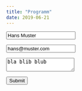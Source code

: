 ```yaml
---
title: "Programm"
date: 2019-06-21
---
```


<template id="i18n">
    <p data-id="friday" data-text="Freitag">-</p>
    <p data-id="saturday" data-text="Samstag">-</p>
    <!-- e.g. countryflags.com -->
    <p data-id="flag-url-DE" data-text="/graphics/germany-flag-small.png">-</p>
    <p data-id="flag-url-EN" data-text="/graphics/united-kingdom-flag-small.png">-</p>
</template>

<template id="round-template">
    <label data-id="container">
        <div class="round">
            <h1>Name: <span data-id="name"></span></h1>
            <p>Spielleiter: <span data-id="gm"></span></p>
            <p>Spielbeschreibung: <span data-id="game-description"></span></p>
            <p>Kampagnenbeschreibung: <span data-id="campaign-description"></span></p>
            <p>Sprache: <span data-id="lang"></span> <img height="10" data-id="lang-img"></p>
            <p>Tag/Zeit: <span data-id="day"></span> / <span data-id="from"></span> - <span data-id="to"></span></p>
            <p>Spieler Aktuell: <strong><span data-id="players-current"></span></strong> / Max: <span data-id="players-max"></span></p>
            <p class="hint">HINT/HERE <span data-id="hint"></span></p>
            <input data-id="checkbox" type="checkbox">
        </div>
    </label>
</template>

<template id="summary-template">
    <p data-id="container">Name: <span data-id="name"></span> / Tag <span data-id="day"></span> / Von <span data-id="from"></span> / Bis <span data-id="to"></span></p>
</template>

<div id="rounds"></div>

<p><input type="text" id="name" value="Hans Muster"></p>

<p><input type="text" id="email" value="hans@muster.com"></p>

<p><textarea id="comment">bla blib blub</textarea></p>

<p><button id="submit">Submit</button></p>

<div id="summaries"></div>

<script src="/scripts/rollenspieltage.js"></script>
<script>
'use strict';

async function main() {
    const registrations = await getRegistrations();

    const i18nMap = {};
    document.getElementById('i18n').content.querySelectorAll('*').forEach(child => {
        i18nMap[child.dataset.id] = child.dataset.text;
    });

    function translate(what) {
        return i18nMap[what];
    }

    async function submit() {
        const nameNode = document.getElementById('name');
        const emailNode = document.getElementById('email');
        const commentNode = document.getElementById('comment');
        const name = nameNode.value;
        const email = emailNode.value;
        const comment = commentNode.value;
        await submitRegistration(name, email, comment);
    }

    function showSummaries(event) {
        const summaryTemplateNode = document.getElementById('summary-template');
        const summariesNode = document.getElementById('summaries');
        const roundsNode = document.getElementById('rounds');
        const fragment = document.createDocumentFragment();
        forEachRound(registrations, (roundId, round, game, playersMax, playersCurrent) => {
            const roundNode = roundsNode.querySelector('[data-round-id="' + roundId + '"]');
            const checkboxNode = roundNode.querySelector('[data-id=checkbox]');
            const hintNode = roundNode.querySelector('[data-id=hint]');
            hintNode.innerText = checkboxNode.checked ? 'SELECTED' : 'NOT SELECTED?'; // TODO do something useful here or remove it
            if(checkboxNode.checked === true) {
                const templateNode = summaryTemplateNode.content.cloneNode(true);
                templateNode.querySelector('[data-id=name]').innerText = game.name;
                templateNode.querySelector('[data-id=day]').innerText = translate(round.day);
                templateNode.querySelector('[data-id=from]').innerText = round.from;
                templateNode.querySelector('[data-id=to]').innerText = round.to;
                fragment.appendChild(templateNode);
            }
        });

        replaceWithFragment(summariesNode, fragment);
    }

    function showRounds() {
        const roundTemplateNode = document.getElementById('round-template');
        const roundsNode = document.getElementById('rounds');
        const fragment = document.createDocumentFragment();

        forEachRound(registrations, (roundId, round, game, playersMax, playersCurrent) => {
            const templateNode = roundTemplateNode.content.cloneNode(true);
            if(playersCurrent === playersMax) {
                templateNode.querySelector('[data-id=container]').classList.add('round-full');
            }
            templateNode.querySelector('[data-id=container]').dataset.roundId = roundId;
            templateNode.querySelector('[data-id=name]').innerText = game.name;
            templateNode.querySelector('[data-id=gm]').innerText = game.gm;
            templateNode.querySelector('[data-id=game-description]').innerText = game.gameDescription;
            templateNode.querySelector('[data-id=campaign-description]').innerText = game.campaignDescription;
            templateNode.querySelector('[data-id=lang]').innerText = game.lang;
            templateNode.querySelector('[data-id=lang-img]').src = translate('flag-url-' + game.lang);
            templateNode.querySelector('[data-id=day]').innerText = translate(round.day);
            templateNode.querySelector('[data-id=from]').innerText = round.from;
            templateNode.querySelector('[data-id=to]').innerText = round.to;
            templateNode.querySelector('[data-id=players-current]').innerText = playersCurrent;
            templateNode.querySelector('[data-id=players-max]').innerText = game.playersMax;
            const checkboxNode = templateNode.querySelector('[data-id=checkbox]');
            checkboxNode.addEventListener('change', showSummaries);
            fragment.appendChild(templateNode);
        });

        replaceWithFragment(roundsNode, fragment);
    }

    document.getElementById('submit').addEventListener('click', submit);

    showRounds();
    showSummaries();
}

window.addEventListener('load', main);

</script>
